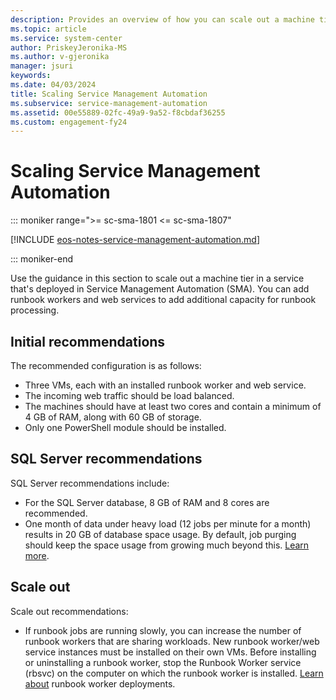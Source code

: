 ```yaml
---
description: Provides an overview of how you can scale out a machine tier
ms.topic: article
ms.service: system-center
author: PriskeyJeronika-MS
ms.author: v-gjeronika
manager: jsuri
keywords:
ms.date: 04/03/2024
title: Scaling Service Management Automation
ms.subservice: service-management-automation
ms.assetid: 00e55889-02fc-49a9-9a52-f8cbdaf36255
ms.custom: engagement-fy24
---
```


# Scaling Service Management Automation

::: moniker range=">= sc-sma-1801 <= sc-sma-1807"

[!INCLUDE [eos-notes-service-management-automation.md](../includes/eos-notes-service-management-automation.md)]

::: moniker-end


Use the guidance in this section to scale out a machine tier in a service that's deployed in Service Management Automation (SMA). You can add runbook workers and web services to add additional capacity for runbook processing.

## Initial recommendations

The recommended configuration is as follows:

- Three VMs, each with an installed runbook worker and web service.
- The incoming web traffic should be load balanced.
- The machines should have at least two cores and contain a minimum of 4 GB of RAM, along with 60 GB of storage.
- Only one PowerShell module should be installed.

## SQL Server recommendations

SQL Server recommendations include:

- For the SQL Server database, 8 GB of RAM and 8 cores are recommended.
- One month of data under heavy load (12 jobs per minute for a month) results in 20 GB of database space usage. By default, job purging should keep the space usage from growing much beyond this. [Learn more](how-to-purge-the-service-management-automation-database.md).

## Scale out

Scale out recommendations:

- If runbook jobs are running slowly, you can increase the number of runbook workers that are sharing workloads. New runbook worker/web service instances must be installed on their own VMs.
Before installing or uninstalling a runbook worker, stop the Runbook Worker service (rbsvc) on the computer on which the runbook worker is installed. [Learn about](/previous-versions/system-center/dn530618(v=sc.20)) runbook worker deployments.